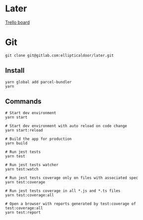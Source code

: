 # Later

[Trello board](https://trello.com/b/chkA7VcK/later-game)

# Git
``` shell
git clone git@gitlab.com:ellipticaldoor/later.git
```

## Install

``` shell
yarn global add parcel-bundler
yarn
```

## Commands

``` shell
# Start dev environment
yarn start

# Start dev environment with auto reload on code change
yarn start:reload

# Build the app for production
yarn build

# Run jest tests
yarn test

# Run jest tests watcher
yarn test:watch

# Run jest tests coverage only on files with associated spec
yarn test:coverage

# Run jest tests coverage in all *.js and *.ts files
yarn test:coverage:all

# Open a browser with reports generated by test:coverage of test:coverage:all
yarn test:report
```

